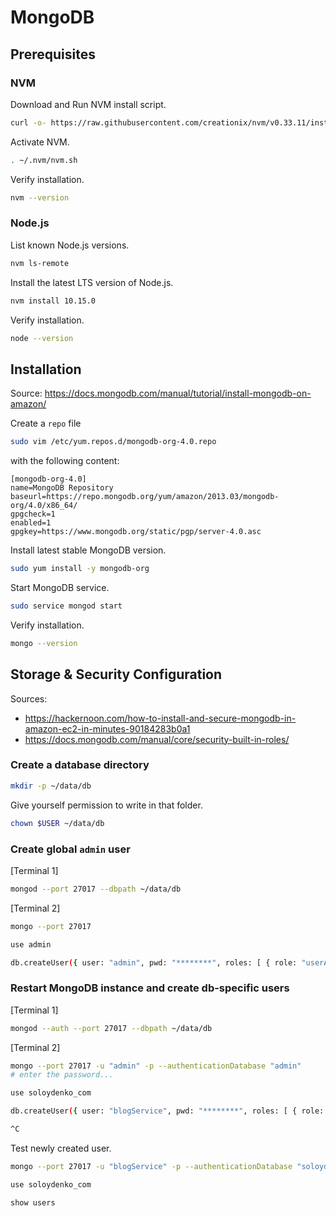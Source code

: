 # MongoDB

## Prerequisites

### NVM

Download and Run NVM install script.

```sh
curl -o- https://raw.githubusercontent.com/creationix/nvm/v0.33.11/install.sh | bash
```

Activate NVM.

```sh
. ~/.nvm/nvm.sh
```

Verify installation.

```sh
nvm --version
```

### Node.js

List known Node.js versions.

```sh
nvm ls-remote
```

Install the latest LTS version of Node.js.

```sh
nvm install 10.15.0
```

Verify installation.

```sh
node --version
```

## Installation

Source: https://docs.mongodb.com/manual/tutorial/install-mongodb-on-amazon/

Create a `repo` file

```sh
sudo vim /etc/yum.repos.d/mongodb-org-4.0.repo
```

with the following content:

```
[mongodb-org-4.0]
name=MongoDB Repository
baseurl=https://repo.mongodb.org/yum/amazon/2013.03/mongodb-org/4.0/x86_64/
gpgcheck=1
enabled=1
gpgkey=https://www.mongodb.org/static/pgp/server-4.0.asc
```

Install latest stable MongoDB version.

```sh
sudo yum install -y mongodb-org
```

Start MongoDB service.

```sh
sudo service mongod start
```

Verify installation.

```sh
mongo --version
```

## Storage & Security Configuration

Sources:

* https://hackernoon.com/how-to-install-and-secure-mongodb-in-amazon-ec2-in-minutes-90184283b0a1
* https://docs.mongodb.com/manual/core/security-built-in-roles/

### Create a database directory

```sh
mkdir -p ~/data/db
```

Give yourself permission to write in that folder.

```sh
chown $USER ~/data/db
```

### Create global `admin` user

[Terminal 1]

```sh
mongod --port 27017 --dbpath ~/data/db
```

[Terminal 2]
```sh
mongo --port 27017

use admin

db.createUser({ user: "admin", pwd: "********", roles: [ { role: "userAdminAnyDatabase", db: "admin" } ] })
```

### Restart MongoDB instance and create db-specific users

[Terminal 1]

```sh
mongod --auth --port 27017 --dbpath ~/data/db
```

[Terminal 2]

```sh
mongo --port 27017 -u "admin" -p --authenticationDatabase "admin"
# enter the password...

use soloydenko_com

db.createUser({ user: "blogService", pwd: "********", roles: [ { role: "dbOwner", db: "soloydenko_com" } ] })

^C
```

Test newly created user.

```sh
mongo --port 27017 -u "blogService" -p --authenticationDatabase "soloydenko_com"

use soloydenko_com

show users
```
